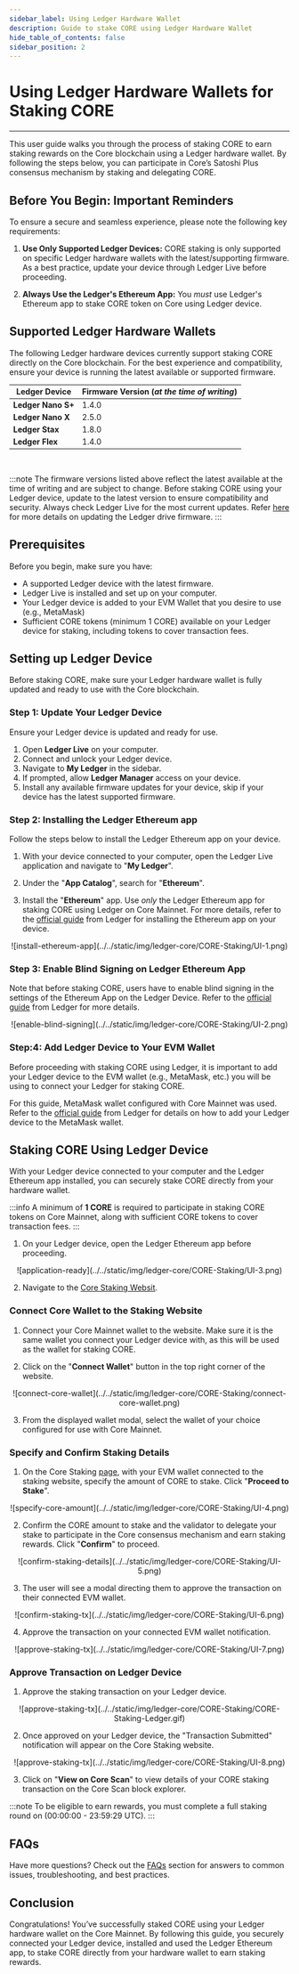 ```yaml
---
sidebar_label: Using Ledger Hardware Wallet 
description: Guide to stake CORE using Ledger Hardware Wallet 
hide_table_of_contents: false
sidebar_position: 2
---
```


# Using Ledger Hardware Wallets for Staking CORE
---

This user guide walks you through the process of staking CORE to earn staking rewards on the Core blockchain using a Ledger hardware wallet. By following the steps below, you can participate in Core’s Satoshi Plus consensus mechanism by staking and delegating CORE.

## Before You Begin: Important Reminders

To ensure a secure and seamless experience, please note the following key requirements:

1.  **Use Only Supported Ledger Devices:** CORE staking is only supported on specific Ledger hardware wallets with the latest/supporting firmware. As a best practice, update your device through Ledger Live before proceeding.
    
2.  **Always Use the Ledger's Ethereum App:** You _must_ use Ledger's Ethereum app to stake CORE token on Core using Ledger device.

## Supported Ledger Hardware Wallets

The following Ledger hardware devices currently support staking CORE directly on the Core blockchain. For the best experience and compatibility, ensure your device is running the latest available or supported firmware.

| Ledger Device | Firmware Version (*at the time of writing*) |
| ----- | ----- |
| **Ledger Nano S+** | 1.4.0 |
| **Ledger Nano X** | 2.5.0 |
| **Ledger Stax** | 1.8.0 |
| **Ledger Flex** | 1.4.0 |

<br/>

:::note
The firmware versions listed above reflect the latest available at the time of writing and are subject to change. Before staking CORE using your Ledger device, update to the latest version to ensure compatibility and security. Always check Ledger Live for the most current updates. Refer [here](https://support.ledger.com/article/8458939792669-zd) for more details on updating the Ledger drive firmware.
:::

## Prerequisites

Before you begin, make sure you have:

-   A supported Ledger device with the latest firmware.
-   Ledger Live is installed and set up on your computer.
-   Your Ledger device is added to your EVM Wallet that you desire to use (e.g., MetaMask)
-   Sufficient CORE tokens (minimum 1 CORE) available on your Ledger device for staking, including tokens to cover transaction fees. 

## Setting up Ledger Device

Before staking CORE, make sure your Ledger hardware wallet is fully updated and ready to use with the Core blockchain.

### Step 1: Update Your Ledger Device

Ensure your Ledger device is updated and ready for use.

1.  Open **Ledger Live** on your computer.
2.  Connect and unlock your Ledger device.
3.  Navigate to **My Ledger** in the sidebar.
4.  If prompted, allow **Ledger Manager** access on your device.
5.  Install any available firmware updates for your device, skip if your device has the latest supported firmware.
    
### Step 2: Installing the Ledger Ethereum app

Follow the steps below to install the Ledger Ethereum app on your device.

1.  With your device connected to your computer, open the Ledger Live application and navigate to "**My Ledger**".
    
2.  Under the "**App Catalog**", search for "**Ethereum**".
    
3.  Install the "**Ethereum**" app. Use _only_ the Ledger Ethereum app for staking CORE using Ledger on Core Mainnet. For more details, refer to the [official guide](https://support.ledger.com/article/360009576554-zd) from Ledger for installing the Ethereum app on your device.

<p align="center">
![install-ethereum-app](../../static/img/ledger-core/CORE-Staking/UI-1.png)
</p> 

### Step 3: Enable Blind Signing on Ledger Ethereum App

Note that before staking CORE, users have to enable blind signing in the settings of the Ethereum App on the Ledger Device. Refer to the [official guide](https://support.ledger.com/article/4405481324433-zd) from Ledger for more details.

<p align="center">
![enable-blind-signing](../../static/img/ledger-core/CORE-Staking/UI-2.png)
</p>

### Step:4: Add Ledger Device to Your EVM Wallet

Before proceeding with staking CORE using Ledger, it is important to add your Ledger device to the EVM wallet (e.g., MetaMask, etc.) you will be using to connect your Ledger for staking CORE.

For this guide, MetaMask wallet configured with Core Mainnet was used. Refer to the [official guide](https://support.ledger.com/article/4404366864657-zd) from Ledger for details on how to add your Ledger device to the MetaMask wallet.

## Staking CORE Using Ledger Device

With your Ledger device connected to your computer and the Ledger Ethereum app installed, you can securely stake CORE directly from your hardware wallet.

:::info
A minimum of **1 CORE** is required to participate in staking CORE tokens on Core Mainnet, along with sufficient CORE tokens to cover transaction fees.
:::

1.  On your Ledger device, open the Ledger Ethereum app before proceeding.

<p align="center">
![application-ready](../../static/img/ledger-core/CORE-Staking/UI-3.png)
</p>

2.  Navigate to the [Core Staking Websit](https://stake.coredao.org/staking).    

### Connect Core Wallet to the Staking Website

1.  Connect your Core Mainnet wallet to the website. Make sure it is the same wallet you connect your Ledger device with, as this will be used as the wallet for staking CORE.
    
2.  Click on the "**Connect Wallet**" button in the top right corner of the website.
    
<p align="center">
![connect-core-wallet](../../static/img/ledger-core/CORE-Staking/connect-core-wallet.png)
</p>

3.  From the displayed wallet modal, select the wallet of your choice configured for use with Core Mainnet.
    

### Specify and Confirm Staking Details

1.  On the Core Staking [page](https://stake.coredao.org/staking), with your EVM wallet connected to the staking website, specify the amount of CORE to stake. Click "**Proceed to Stake**". 
    
<p align="center" style={{zoom:"60%"}}>
![specify-core-amount](../../static/img/ledger-core/CORE-Staking/UI-4.png)
</p> 

2.  Confirm the CORE amount to stake and the validator to delegate your stake to participate in the Core consensus mechanism and earn staking rewards. Click "**Confirm**" to proceed.
    
<p align="center" style={{zoom:"60%"}}>
![confirm-staking-details](../../static/img/ledger-core/CORE-Staking/UI-5.png)
</p>   

3.  The user will see a modal directing them to approve the transaction on their connected EVM wallet.

<p align="center" style={{zoom:"60%"}}>
![confirm-staking-tx](../../static/img/ledger-core/CORE-Staking/UI-6.png)
</p>  

4. Approve the transaction on your connected EVM wallet notification.

<p align="center" style={{zoom:"70%"}}>
![approve-staking-tx](../../static/img/ledger-core/CORE-Staking/UI-7.png)
</p>

### Approve Transaction on Ledger Device

1.  Approve the staking transaction on your Ledger device.

<p align="center">
![approve-staking-tx](../../static/img/ledger-core/CORE-Staking/CORE-Staking-Ledger.gif)
</p>

2.  Once approved on your Ledger device, the "Transaction Submitted" notification will appear on the Core Staking website.
    
<p align="center" style={{zoom:"80%"}}>
![approve-staking-tx](../../static/img/ledger-core/CORE-Staking/UI-8.png)
</p>

  
3.  Click on "**View on Core Scan**" to view details of your CORE staking transaction on the Core Scan block explorer.

:::note
To be eligible to earn rewards, you must complete a full staking round on (00:00:00 - 23:59:29 UTC).
:::

## FAQs
Have more questions? Check out the [FAQs](../../../../FAQs/ledger-core-faqs.md) section for answers to common issues, troubleshooting, and best practices.

## Conclusion

Congratulations! You’ve successfully staked CORE using your Ledger hardware wallet on the Core Mainnet. By following this guide, you securely connected your Ledger device, installed and used the Ledger Ethereum app, to stake CORE directly from your hardware wallet to earn staking rewards.
